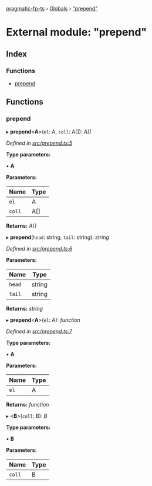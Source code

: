 [pragmatic-fp-ts](../README.md) › [Globals](../globals.md) › ["prepend"](_prepend_.md)

# External module: "prepend"

## Index

### Functions

* [prepend](_prepend_.md#prepend)

## Functions

###  prepend

▸ **prepend**<**A**>(`el`: A, `coll`: A[]): *A[]*

*Defined in [src/prepend.ts:5](https://github.com/hermann-p/pragmatic-fp-ts/blob/44257be/src/prepend.ts#L5)*

**Type parameters:**

▪ **A**

**Parameters:**

Name | Type |
------ | ------ |
`el` | A |
`coll` | A[] |

**Returns:** *A[]*

▸ **prepend**(`head`: string, `tail`: string): *string*

*Defined in [src/prepend.ts:6](https://github.com/hermann-p/pragmatic-fp-ts/blob/44257be/src/prepend.ts#L6)*

**Parameters:**

Name | Type |
------ | ------ |
`head` | string |
`tail` | string |

**Returns:** *string*

▸ **prepend**<**A**>(`el`: A): *function*

*Defined in [src/prepend.ts:7](https://github.com/hermann-p/pragmatic-fp-ts/blob/44257be/src/prepend.ts#L7)*

**Type parameters:**

▪ **A**

**Parameters:**

Name | Type |
------ | ------ |
`el` | A |

**Returns:** *function*

▸ <**B**>(`coll`: B): *B*

**Type parameters:**

▪ **B**

**Parameters:**

Name | Type |
------ | ------ |
`coll` | B |

